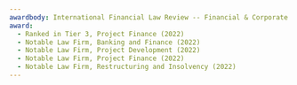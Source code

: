```yaml
---
awardbody: International Financial Law Review -- Financial & Corporate Guide
award:
  - Ranked in Tier 3, Project Finance (2022)
  - Notable Law Firm, Banking and Finance (2022)
  - Notable Law Firm, Project Development (2022)
  - Notable Law Firm, Project Finance (2022)
  - Notable Law Firm, Restructuring and Insolvency (2022)
---
```


